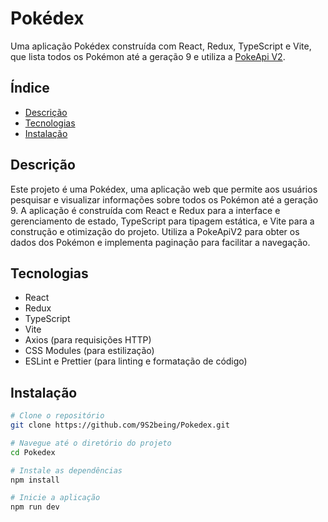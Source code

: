 # Pokédex 

Uma aplicação Pokédex construída com React, Redux, TypeScript e Vite, que lista todos os Pokémon até a geração 9 e utiliza a [PokeApi V2](https://pokeapi.co/docs/v2).
## Índice

- [Descrição](#descrição)
- [Tecnologias](#tecnologias)
- [Instalação](#instalação)

## Descrição

Este projeto é uma Pokédex, uma aplicação web que permite aos usuários pesquisar e visualizar informações sobre todos os Pokémon até a geração 9. A aplicação é construída com React e Redux para a interface e gerenciamento de estado, TypeScript para tipagem estática, e Vite para a construção e otimização do projeto. Utiliza a PokeApiV2 para obter os dados dos Pokémon e implementa paginação para facilitar a navegação.

## Tecnologias

- React
- Redux
- TypeScript
- Vite
- Axios (para requisições HTTP)
- CSS Modules (para estilização)
- ESLint e Prettier (para linting e formatação de código)

## Instalação 

 ```sh
# Clone o repositório
git clone https://github.com/9S2being/Pokedex.git

# Navegue até o diretório do projeto
cd Pokedex

# Instale as dependências
npm install

# Inicie a aplicação
npm run dev

